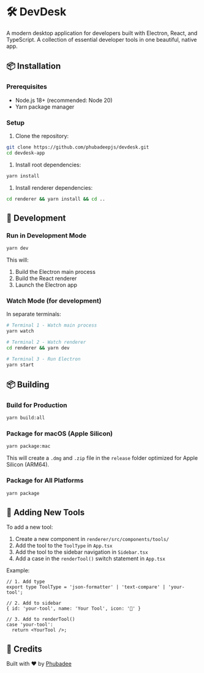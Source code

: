 # 🛠️ DevDesk

A modern desktop application for developers built with Electron, React, and TypeScript. A collection of essential developer tools in one beautiful, native app.

## 📦 Installation

### Prerequisites

- Node.js 18+ (recommended: Node 20)
- Yarn package manager

### Setup

1. Clone the repository:

```bash
git clone https://github.com/phubadeepjs/devdesk.git
cd devdesk-app
```

1. Install root dependencies:

```bash
yarn install
```

1. Install renderer dependencies:

```bash
cd renderer && yarn install && cd ..
```

## 🚀 Development

### Run in Development Mode

```bash
yarn dev
```

This will:

1. Build the Electron main process
2. Build the React renderer
3. Launch the Electron app

### Watch Mode (for development)

In separate terminals:

```bash
# Terminal 1 - Watch main process
yarn watch

# Terminal 2 - Watch renderer
cd renderer && yarn dev

# Terminal 3 - Run Electron
yarn start
```

## 📦 Building

### Build for Production

```bash
yarn build:all
```

### Package for macOS (Apple Silicon)

```bash
yarn package:mac
```

This will create a `.dmg` and `.zip` file in the `release` folder optimized for Apple Silicon (ARM64).

### Package for All Platforms

```bash
yarn package
```

## 🔧 Adding New Tools

To add a new tool:

1. Create a new component in `renderer/src/components/tools/`
2. Add the tool to the `ToolType` in `App.tsx`
3. Add the tool to the sidebar navigation in `Sidebar.tsx`
4. Add a case in the `renderTool()` switch statement in `App.tsx`

Example:

```tsx
// 1. Add type
export type ToolType = 'json-formatter' | 'text-compare' | 'your-tool';

// 2. Add to sidebar
{ id: 'your-tool', name: 'Your Tool', icon: '🔧' }

// 3. Add to renderTool()
case 'your-tool':
  return <YourTool />;
```

## 🙏 Credits

Built with ❤️ by [Phubadee](https://github.com/phubadeepjs)
